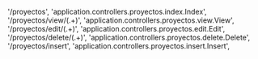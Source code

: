 '/proyectos', 'application.controllers.proyectos.index.Index',
'/proyectos/view/(.+)', 'application.controllers.proyectos.view.View',
'/proyectos/edit/(.+)', 'application.controllers.proyectos.edit.Edit',
'/proyectos/delete/(.+)', 'application.controllers.proyectos.delete.Delete',
'/proyectos/insert', 'application.controllers.proyectos.insert.Insert',